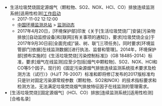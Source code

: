 - 生活垃圾焚烧固定源烟气（颗粒物、SO2、NOX、HCl、CO）排放连续监测系统[适用性检测][工作启动](http://www.cnemc.cn/jcdt/201711/t20171102_649519.shtml)
    - 2017-11-02 12:12:00
    - [中国环境监测总站](http://www.cnemc.cn/) > [监测动态](http://www.cnemc.cn/jcdt/) 
    - 2017年4月20日，[环境保护部]印发《关于[生活垃圾焚烧厂]安装[污染物排放][自动监控设备]和[联网][有关事项的通知]》，要求[垃圾焚烧企业]于2017年9月30日前[全面完成]“装、树、联”[三项任务]，同时要求[环境监管部门]依据[在线监测数据][进行执法、监督和管理]。2014年，环境保护部[颁布实施的]《生活垃圾焚烧[污染控制标准]》（GB 18485-2014）标准，要求[烟气在线监测]应至少包括[烟气中颗粒物]、SO2、NOX、HCl和CO等5个因子。现行的《固定污染源烟气排放连续监测系统技术要求及检测方法（试行）》（HJ/T 76-2007）标准和即将修订发布的2017版标准均只是针对固定污染源常规参数（颗粒物、SO2和NOX）的技术指标要求和检测方法，无法满足垃圾焚烧烟气排放特征因子在线监测的管理需求。
- [生活垃圾焚烧][固定源烟气]（HCl、CO）排放[连续监测系统][适用性检测][合格名录]
